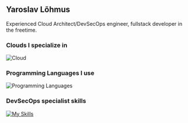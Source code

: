 ## Yaroslav Lõhmus

Experienced Cloud Architect/DevSecOps engineer, fullstack developer in the freetime.

### Clouds I specialize in
![Cloud](https://skillicons.dev/icons?i=gcp,azure)

### Programming Languages I use
![Programming Languages](https://skillicons.dev/icons?i=js,ts,bash,cs,go,py,java,php)

### DevSecOps specialist skills
[![My Skills](https://skillicons.dev/icons?i=ansible,arch,docker,githubactions,kubernetes,linux,nginx,postgres,prometheus,grafana,redis,terraform)](https://skillicons.dev)

<!--
**yaroslav-lohmus/yaroslav-lohmus** is a ✨ _special_ ✨ repository because its `README.md` (this file) appears on your GitHub profile.

Here are some ideas to get you started:

- 🔭 I’m currently working on ...
- 🌱 I’m currently learning ...
- 👯 I’m looking to collaborate on ...
- 🤔 I’m looking for help with ...
- 💬 Ask me about ...
- 📫 How to reach me: ...
- 😄 Pronouns: ...
- ⚡ Fun fact: ...
-->
